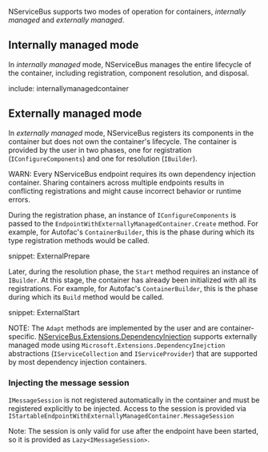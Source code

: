 NServiceBus supports two modes of operation for containers, *internally managed* and *externally managed*.

## Internally managed mode

In *internally managed* mode, NServiceBus manages the entire lifecycle of the container, including registration, component resolution, and disposal.

include: internallymanagedcontainer

## Externally managed mode

In *externally managed* mode, NServiceBus registers its components in the container but does not own the container's lifecycle. The container is provided by the user in two phases, one for registration (`IConfigureComponents`) and one for resolution (`IBuilder`).

WARN: Every NServiceBus endpoint requires its own dependency injection container. Sharing containers across multiple endpoints results in conflicting registrations and might cause incorrect behavior or runtime errors.

During the registration phase, an instance of `IConfigureComponents` is passed to the `EndpointWithExternallyManagedContainer.Create` method. For example, for Autofac's `ContainerBuilder`, this is the phase during which its type registration methods would be called.

snippet: ExternalPrepare

Later, during the resolution phase, the `Start` method requires an instance of `IBuilder`. At this stage, the container has already been initialized with all its registrations. For example, for Autofac's `ContainerBuilder`, this is the phase during which its `Build` method would be called.

snippet: ExternalStart

NOTE: The `Adapt` methods are implemented by the user and are container-specific. [NServiceBus.Extensions.DependencyInjection](/nservicebus/dependency-injection/extensions-dependencyinjection.md) supports externally managed mode using `Microsoft.Extensions.DependencyInejction` abstractions (`IServiceCollection` and `IServiceProvider`) that are supported by most dependency injection containers.

### Injecting the message session

`IMessageSession` is not registered automatically in the container and must be registered explicitly to be injected. Access to the session is provided via `IStartableEndpointWithExternallyManagedContainer.MessageSession`

Note: The session is only valid for use after the endpoint have been started, so it is provided as `Lazy<IMessageSession>`.
